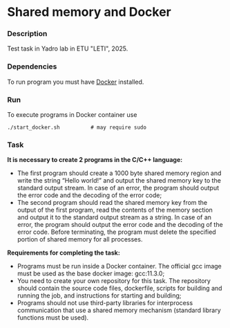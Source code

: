 # Shared memory and Docker

### Description
Test task in Yadro lab in ETU "LETI", 2025.

### Dependencies
To run program you must have [Docker](https://docs.docker.com/engine/install/ubuntu/) installed.

### Run
To execute programs in Docker container use
```
./start_docker.sh          # may require sudo
```


### Task

**It is necessary to create 2 programs in the C/C++ language:**
- The first program should create a 1000 byte shared memory region and write the string “Hello world!” and
output the shared memory key to the standard output stream. In case of an error, the program should output the error code and the decoding of the error code;
- The second program should read the shared memory key from the output of the first program, read the contents of the memory section and output it to the
standard output stream as a string. In case of an error, the program should output the error code and the decoding of the error code.
Before terminating, the program must delete the specified portion of shared memory for all processes.
 
**Requirements for completing the task:**
- Programs must be run inside a Docker container. The official gcc image must be used as the base docker image: gcc:11.3.0;
- You need to create your own repository for this task. The repository should contain the source code files, dockerfile, scripts for building and running the job, and instructions for starting and building;
- Programs should not use third-party libraries for interprocess communication that use a shared memory mechanism (standard library functions must be used).
